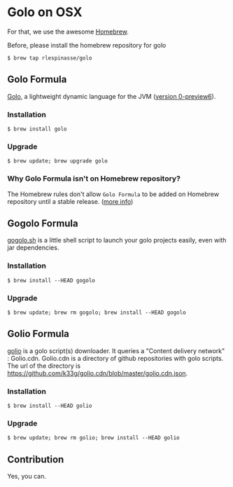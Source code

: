 # Golo on OSX

For that, we use the awesome [Homebrew](http://mxcl.github.com/homebrew/index.html).

Before, please install the homebrew repository for golo
```shell
$ brew tap rlespinasse/golo
```

## Golo Formula

[Golo](https://github.com/golo-lang/golo-lang), a lightweight dynamic language for the JVM ([version 0-preview6](https://github.com/rlespinasse/homebrew/commit/e5cb3d4e476f1595ae880a1b79771581ab7790e9)).

### Installation

```shell
$ brew install golo
```

### Upgrade
```shell
$ brew update; brew upgrade golo
```

### Why Golo Formula isn't on Homebrew repository?

The Homebrew rules don't allow `Golo Formula` to be added on Homebrew repository until a stable release. ([more info](https://github.com/mxcl/homebrew/pull/18768))

## Gogolo Formula

[gogolo.sh](https://github.com/k33g/gogolo) is a little shell script to launch your golo projects easily, even with jar dependencies.

### Installation
```shell
$ brew install --HEAD gogolo 
```

### Upgrade
```shell
$ brew update; brew rm gogolo; brew install --HEAD gogolo
```

## Golio Formula

[golio](https://github.com/k33g/golio) is a golo script(s) downloader. It queries a "Content delivery network" : Golio.cdn. Golio.cdn is a directory of github repositories with golo scripts. The url of the directory is https://github.com/k33g/golio.cdn/blob/master/golio.cdn.json.

### Installation
```shell
$ brew install --HEAD golio
```

### Upgrade
```shell
$ brew update; brew rm golio; brew install --HEAD golio
```

## Contribution

Yes, you can.
